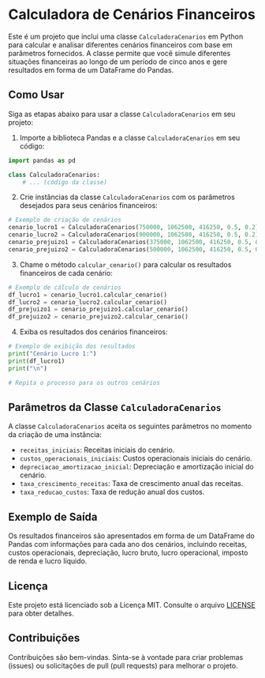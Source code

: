# Calculadora de Cenários Financeiros

Este é um projeto que inclui uma classe `CalculadoraCenarios` em Python para calcular e analisar diferentes cenários financeiros com base em parâmetros fornecidos. A classe permite que você simule diferentes situações financeiras ao longo de um período de cinco anos e gere resultados em forma de um DataFrame do Pandas.

## Como Usar

Siga as etapas abaixo para usar a classe `CalculadoraCenarios` em seu projeto:

1. Importe a biblioteca Pandas e a classe `CalculadoraCenarios` em seu código:

```python
import pandas as pd

class CalculadoraCenarios:
    # ... (código da classe)
```

2. Crie instâncias da classe `CalculadoraCenarios` com os parâmetros desejados para seus cenários financeiros:

```python
# Exemplo de criação de cenários
cenario_lucro1 = CalculadoraCenarios(750000, 1062500, 416250, 0.5, 0.2)
cenario_lucro2 = CalculadoraCenarios(900000, 1062500, 416250, 0.5, 0.2)
cenario_prejuizo1 = CalculadoraCenarios(375000, 1062500, 416250, 0.5, 0.2)
cenario_prejuizo2 = CalculadoraCenarios(500000, 1062500, 416250, 0.5, 0.2)
```

3. Chame o método `calcular_cenario()` para calcular os resultados financeiros de cada cenário:

```python
# Exemplo de cálculo de cenários
df_lucro1 = cenario_lucro1.calcular_cenario()
df_lucro2 = cenario_lucro2.calcular_cenario()
df_prejuizo1 = cenario_prejuizo1.calcular_cenario()
df_prejuizo2 = cenario_prejuizo2.calcular_cenario()
```

4. Exiba os resultados dos cenários financeiros:

```python
# Exemplo de exibição dos resultados
print("Cenário Lucro 1:")
print(df_lucro1)
print("\n")

# Repita o processo para os outros cenários
```

## Parâmetros da Classe `CalculadoraCenarios`

A classe `CalculadoraCenarios` aceita os seguintes parâmetros no momento da criação de uma instância:

- `receitas_iniciais`: Receitas iniciais do cenário.
- `custos_operacionais_iniciais`: Custos operacionais iniciais do cenário.
- `depreciacao_amortizacao_inicial`: Depreciação e amortização inicial do cenário.
- `taxa_crescimento_receitas`: Taxa de crescimento anual das receitas.
- `taxa_reducao_custos`: Taxa de redução anual dos custos.

## Exemplo de Saída

Os resultados financeiros são apresentados em forma de um DataFrame do Pandas com informações para cada ano dos cenários, incluindo receitas, custos operacionais, depreciação, lucro bruto, lucro operacional, imposto de renda e lucro líquido.

## Licença

Este projeto está licenciado sob a Licença MIT. Consulte o arquivo [LICENSE](LICENSE) para obter detalhes.

## Contribuições

Contribuições são bem-vindas. Sinta-se à vontade para criar problemas (issues) ou solicitações de pull (pull requests) para melhorar o projeto.
